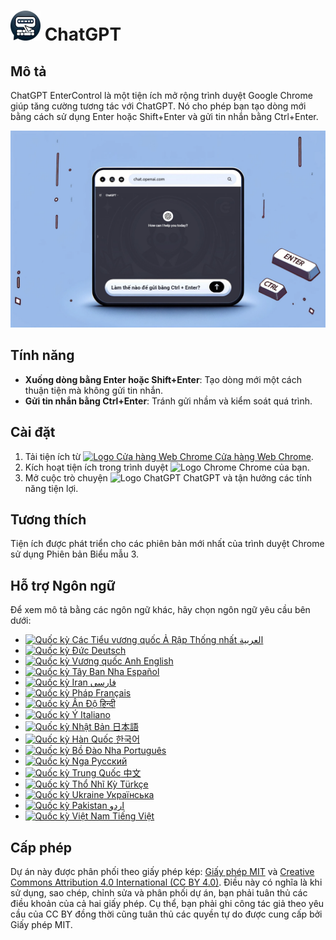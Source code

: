 # ![ChatGPT EnterControl Icon](../../icons/icon48.png) ChatGPT 

## Mô tả

ChatGPT EnterControl là một tiện ích mở rộng trình duyệt Google Chrome giúp tăng cường tương tác với ChatGPT. Nó cho phép bạn tạo dòng mới bằng cách sử dụng Enter hoặc Shift+Enter và gửi tin nhắn bằng Ctrl+Enter.

![ChatGPT EnterControl Promo Image](../promo-images/promo-image_VI.jpg)

## Tính năng

- **Xuống dòng bằng Enter hoặc Shift+Enter**: Tạo dòng mới một cách thuận tiện mà không gửi tin nhắn.
- **Gửi tin nhắn bằng Ctrl+Enter**: Tránh gửi nhầm và kiểm soát quá trình.

## Cài đặt
1. Tải tiện ích từ [<img src="https://fonts.gstatic.com/s/i/productlogos/chrome_store/v7/192px.svg" width="12" alt="Logo Cửa hàng Web Chrome"> Cửa hàng Web Chrome](https://chromewebstore.google.com/detail/chatgpt-entercontrol/llifnfdbmdcpjfnlhpombbadbhfghdao).
2. Kích hoạt tiện ích trong trình duyệt <img src="https://fonts.gstatic.com/s/i/productlogos/chrome/v7/192px.svg" width="12" alt="Logo Chrome"> Chrome của bạn.
3. Mở cuộc trò chuyện <img src="https://upload.wikimedia.org/wikipedia/commons/0/04/ChatGPT_logo.svg" width="12" alt="Logo ChatGPT"> ChatGPT và tận hưởng các tính năng tiện lợi.

## Tương thích

Tiện ích được phát triển cho các phiên bản mới nhất của trình duyệt Chrome sử dụng Phiên bản Biểu mẫu 3.

## Hỗ trợ Ngôn ngữ

Để xem mô tả bằng các ngôn ngữ khác, hãy chọn ngôn ngữ yêu cầu bên dưới:

- [<img src="https://flagcdn.com/ae.svg" width="18" alt="Quốc kỳ Các Tiểu vương quốc Ả Rập Thống nhất"> العربية](./README_AR.md)
- [<img src="https://flagcdn.com/de.svg" width="18" alt="Quốc kỳ Đức"> Deutsch](./README_DE.md)
- [<img src="https://flagcdn.com/gb.svg" width="18" alt="Quốc kỳ Vương quốc Anh"> English](../../README.md)
- [<img src="https://flagcdn.com/es.svg" width="18" alt="Quốc kỳ Tây Ban Nha"> Español](./README_ES.md)
- [<img src="https://flagcdn.com/ir.svg" width="18" alt="Quốc kỳ Iran"> فارسی](./README_FA.md)
- [<img src="https://flagcdn.com/fr.svg" width="18" alt="Quốc kỳ Pháp"> Français](./README_FR.md)
- [<img src="https://flagcdn.com/in.svg" width="18" alt="Quốc kỳ Ấn Độ"> हिन्दी](./README_HI.md)
- [<img src="https://flagcdn.com/it.svg" width="18" alt="Quốc kỳ Ý"> Italiano](./README_IT.md)
- [<img src="https://flagcdn.com/jp.svg" width="18" alt="Quốc kỳ Nhật Bản"> 日本語](./README_JA.md)
- [<img src="https://flagcdn.com/kr.svg" width="18" alt="Quốc kỳ Hàn Quốc"> 한국어](./README_KO.md)
- [<img src="https://flagcdn.com/pt.svg" width="18" alt="Quốc kỳ Bồ Đào Nha"> Português](./README_PT.md)
- [<img src="https://flagcdn.com/ru.svg" width="18" alt="Quốc kỳ Nga"> Русский](./README_RU.md)
- [<img src="https://flagcdn.com/cn.svg" width="18" alt="Quốc kỳ Trung Quốc"> 中文](./README_ZH.md)
- [<img src="https://flagcdn.com/tr.svg" width="18" alt="Quốc kỳ Thổ Nhĩ Kỳ"> Türkçe](./README_TR.md)
- [<img src="https://flagcdn.com/ua.svg" width="18" alt="Quốc kỳ Ukraine"> Українська](./README_UK.md)
- [<img src="https://flagcdn.com/pk.svg" width="18" alt="Quốc kỳ Pakistan"> اردو](./README_UR.md)
- [<img src="https://flagcdn.com/vi.svg" width="18" alt="Quốc kỳ Việt Nam"> Tiếng Việt](./README_VI.md)

## Cấp phép

Dự án này được phân phối theo giấy phép kép: [Giấy phép MIT](../../LICENSE_MIT) và [Creative Commons Attribution 4.0 International (CC BY 4.0)](../../LICENSE_CC_BY_4.0). Điều này có nghĩa là khi sử dụng, sao chép, chỉnh sửa và phân phối dự án, bạn phải tuân thủ các điều khoản của cả hai giấy phép. Cụ thể, bạn phải ghi công tác giả theo yêu cầu của CC BY đồng thời cũng tuân thủ các quyền tự do được cung cấp bởi Giấy phép MIT.
